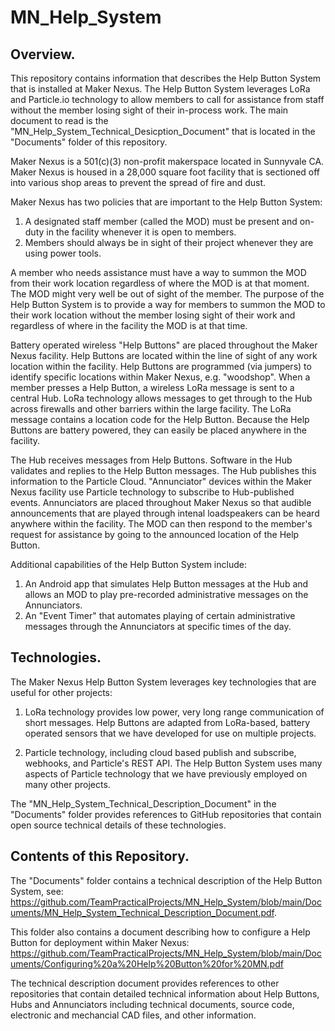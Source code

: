 # MN_Help_System
## Overview.
This repository contains information that describes the Help Button System that is installed at Maker Nexus.  The Help
Button System leverages LoRa and Particle.io technology to allow members to call for assistance from staff without
the member losing sight of their in-process work.  The main document to read is the "MN_Help_System_Technical_Desicption_Document"
that is located in the "Documents" folder of this repository.

Maker Nexus is a 501(c)(3) non-profit makerspace located in Sunnyvale CA.  Maker Nexus is housed in a 28,000 square foot
facility that is sectioned off into various shop areas to prevent the spread of fire and dust.

Maker Nexus has two policies that are important to the Help Button System:
1. A designated staff member (called the MOD) must be present and on-duty in the facility whenever it is open to members.
2. Members should always be in sight of their project whenever they are using power tools.

A member who needs assistance must have a way to summon the MOD from their work location regardless of where the MOD is
at that moment.  The MOD might very well be out of sight of the member.  The purpose of the Help Button System is to provide
a way for members to summon the MOD to their work location without the member losing sight of their work and regardless of where
in the facility the MOD is at that time.

Battery operated wireless "Help Buttons" are placed throughout the Maker Nexus facility.  Help Buttons are located within the
line of sight of any work location within the facility.  Help Buttons are programmed (via jumpers) to identify specific locations
within Maker Nexus, e.g. "woodshop".  When a member presses a Help Button, a wireless LoRa message is sent to a central Hub.  LoRa technology
allows messages to get through to the Hub across firewalls and other barriers within the large facility.  The LoRa message contains
a location code for the Help Button. Because the Help Buttons are battery powered, they can easily be placed anywhere in the facility.

The Hub receives messages from Help Buttons.  Software in the Hub validates and replies to the Help Button messages.  The Hub publishes
this information to the Particle Cloud.  "Annunciator" devices within the Maker Nexus facility use Particle technology to subscribe
to Hub-published events.  Annunciators are placed throughout Maker Nexus so that audible announcements that are played through 
intenal loadspeakers can be heard anywhere within the facility.  The MOD can then respond to the member's request for assistance
by going to the announced location of the Help Button.

Additional capabilities of the Help Button System include:
1. An Android app that simulates Help Button messages at the Hub and allows an MOD to play pre-recorded administrative messages on the Annunciators.
2. An "Event Timer" that automates playing of certain administrative messages through the Annunciators at specific times of the day.

## Technologies.
The Maker Nexus Help Button System leverages key technologies that are useful for other projects:

1.  LoRa technology provides low power, very long range communication of short messages.  Help Buttons are adapted from LoRa-based,
battery operated sensors that we have developed for use on multiple projects.

2. Particle technology, including cloud based publish and subscribe, webhooks, and Particle's REST API.  The Help Button System
uses many aspects of Particle technology that we have previously employed on many other projects.

The "MN_Help_System_Technical_Description_Document" in the "Documents" folder provides references to GitHub repositories that 
contain open source technical details of these technologies.

## Contents of this Repository.
The "Documents" folder contains a technical description of the Help Button System, see: https://github.com/TeamPracticalProjects/MN_Help_System/blob/main/Documents/MN_Help_System_Technical_Description_Document.pdf.

This folder also contains a document describing how to configure a Help Button for deployment within Maker Nexus:  https://github.com/TeamPracticalProjects/MN_Help_System/blob/main/Documents/Configuring%20a%20Help%20Button%20for%20MN.pdf

The technical description document provides references to other repositories that contain detailed technical information about Help
Buttons, Hubs and Annunciators including technical documents, source code, electronic and mechancial CAD files, and other information.

